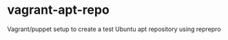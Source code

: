 vagrant-apt-repo
================

Vagrant/puppet setup to create a test Ubuntu apt repository using reprepro